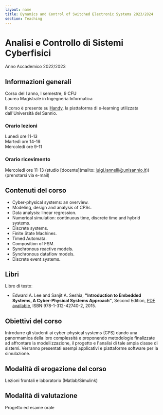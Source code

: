 ```yaml
---
layout: name
title: Dynamics and Control of Switched Electronic Systems 2023/2024
section: Teaching
---
```


Analisi e Controllo di Sistemi Cyberfisici
====================

Anno Accademico 2022/2023


Informazioni generali
----------------------

Corso del I anno, I semestre, 9 CFU  
Laurea Magistrale in Ingegneria Informatica 

Il corso è presente su [Handy](https://handy.unisannio.it/course/view.php?id=535), la piattaforma di e-learning utilizzata dall'Università del Sannio. 

### **Orario lezioni**  
Lunedì ore 11-13   
Martedì ore 14-16    
Mercoledì ore 9-11   


### **Orario ricevimento**  
Mercoledì ore 11-13 (studio [docente](mailto: luigi.iannelli@unisannio.it)) (prenotarsi via e-mail) 

<!-- [Quaderno del corso](http://www.ing.unisannio.it/iannelli/_newsite/teaching/2014-CA/CA-2014-cpn) -->

Contenuti del corso
--------------

- Cyber-physical systems: an overview. 
- Modeling, design and analysis of CPSs. 
- Data analysis: linear regression. 
- Numerical simulation: continuous time, discrete time and hybrid systems.
- Discrete systems.
- Finite State Machines.
- Timed Automata.
- Composition of FSM.
- Synchronous reactive models.
- Synchronous dataflow models.
- Discrete event systems.

Libri
------

Libro di testo:  
- Edward A. Lee and Sanjit A. Seshia, **"Introduction to Embedded Systems, A Cyber-Physical Systems Approach"**, Second Edition, [PDF available](http://LeeSeshia.org), ISBN 978-1-312-42740-2, 2015.


Obiettivi del corso
----------------

Introdurre gli studenti ai cyber-physical systems (CPS) dando una panormamica della loro complessità e proponendo metodologie finalizzate ad affrontare la modellizzazione, il progetto e l'analisi di tale ampia classe di sistemi. Verranno presentati esempi applicativi e piattaforme software per la simulazione.

Modalità di erogazione del corso
-----------------

Lezioni frontali e laboratorio (Matlab/Simulink)

Modalità di valutazione
-------------------

Progetto ed esame orale
